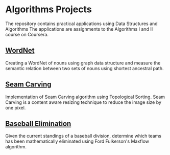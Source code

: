 # Algorithms Projects

The repository contains practical applications using Data Structures and Algorithms
The applications are assignments to the Algorithms I and II course on Coursera.

## [WordNet](https://github.com/aribalam/Algorithms-Projects/tree/master/src/assignments/wordnet)

Creating a WordNet of nouns using graph data structure and measure the semantic relation between two sets of nouns using shortest ancestral path.

## [Seam Carving](https://github.com/aribalam/Algorithms-Projects/tree/master/src/assignments/seamcarving)

Implementation of Seam Carving algorithm using Topological Sorting. Seam Carving is a content aware resizing technique to reduce the image size by one pixel.

## [Baseball Elimination](https://github.com/aribalam/Algorithms-Projects/tree/master/src/assignments/baseballelimination)

Given the current standings of a baseball division, determine which teams has been mathematically eliminated using Ford Fulkerson's Maxflow algorithm. 
